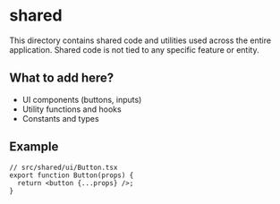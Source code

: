 # shared

This directory contains shared code and utilities used across the entire application. Shared code is not tied to any specific feature or entity.

## What to add here?
- UI components (buttons, inputs)
- Utility functions and hooks
- Constants and types

## Example
```
// src/shared/ui/Button.tsx
export function Button(props) {
  return <button {...props} />;
}
``` 

